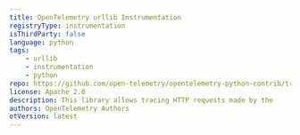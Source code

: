 ```yaml
---
title: OpenTelemetry urllib Instrumentation
registryType: instrumentation
isThirdParty: false
language: python
tags:
    - urllib
    - instrumentation
    - python
repo: https://github.com/open-telemetry/opentelemetry-python-contrib/tree/main/instrumentation/opentelemetry-instrumentation-urllib
license: Apache 2.0
description: This library allows tracing HTTP requests made by the
authors: OpenTelemetry Authors
otVersion: latest
---
```


